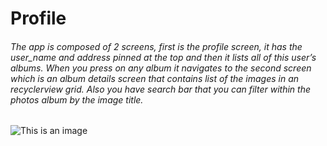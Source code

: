 # Profile
###### The app is composed of 2 screens, first is the profile screen, it has the user_name and address pinned at the top and then it lists all of this user’s albums. When you press on any album it navigates to the second screen which is an album details screen that contains list of the images in an recyclerview grid. Also you have search bar that you can filter within the photos album by the  image title.

![This is an image](https://drive.google.com/file/d/1YhCY8UG9d3dKLg9zH1WkcsOdA3udmQI6/view)


